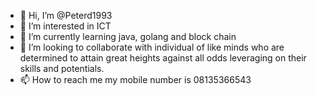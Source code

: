 - 👋 Hi, I’m @Peterd1993
- 👀 I’m interested in ICT
- 🌱 I’m currently learning java, golang and block chain
- 💞️ I’m looking to collaborate with individual of like minds who are determined to attain great heights against all odds leveraging on their skills and potentials.
- 📫 How to reach me my mobile number is 08135366543

<!---
Peterd1993/Peterd1993 is a ✨ special ✨ repository because its `README.md` (this file) appears on your GitHub profile.
You can click the Preview link to take a look at your changes.
--->
